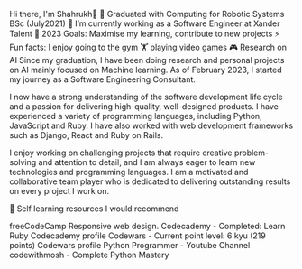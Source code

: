 Hi there, I'm Shahrukh👋
🌱 Graduated with Computing for Robotic Systems BSc (July2021)
🔭 I’m currently working as a Software Engineer at Xander Talent
🥅 2023 Goals: Maximise my learning, contribute to new projects
⚡ Fun facts: I enjoy going to the gym 🏋️ playing video games 🎮 Research on AI 
Since my graduation, I have been doing research and personal projects on AI mainly focused on Machine learning.
As of February 2023, I started my journey as a Software Engineering Consultant.

I now have a strong understanding of the software development life cycle and a passion for delivering high-quality, well-designed products. I have experienced a variety of programming languages, including Python, JavaScript and Ruby. I have also worked with web development frameworks such as Django, React and Ruby on Rails.

I enjoy working on challenging projects that require creative problem-solving and attention to detail, and I am always eager to learn new technologies and programming languages. I am a motivated and collaborative team player who is dedicated to delivering outstanding results on every project I work on.

💬 Self learning resources I would recommend

freeCodeCamp Responsive web design.
Codecademy - Completed: Learn Ruby Codecademy profile
Codewars - Current point level: 6 kyu (219 points) Codewars profile
Python Programmer - Youtube Channel
codewithmosh - Complete Python Mastery

<!---
Scharukh7/Scharukh7 is a ✨ special ✨ repository because its `README.md` (this file) appears on your GitHub profile.
You can click the Preview link to take a look at your changes.
--->
